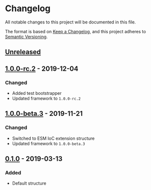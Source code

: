 # Changelog
All notable changes to this project will be documented in this file.

The format is based on [Keep a Changelog](https://keepachangelog.com/en/1.1.0/),
and this project adheres to [Semantic Versioning](https://semver.org/spec/v2.0.0.html).






## [Unreleased]



## [1.0.0-rc.2] - 2019-12-04

### Changed
 - Added test bootstrapper
 - Updated framework to `1.0.0-rc.2`



## [1.0.0-beta.3] - 2019-11-21

### Changed
 - Switched to ESM IoC extension structure
 - Updated framework to `1.0.0-beta.3`



## [0.1.0] - 2019-03-13

### Added
 - Default structure




[Unreleased]:    https://github.com/absolunet/node-ioc-app/compare/1.0.0.rc.2...HEAD
[1.0.0-rc.2]:    https://github.com/absolunet/node-ioc-app/compare/1.0.0-beta.3...1.0.0-rc.2
[1.0.0-beta.3]:  https://github.com/absolunet/node-ioc-app/compare/0.1.0...1.0.0-beta.3
[0.1.0]:         https://github.com/absolunet/node-ioc-app/releases/tag/0.1.0
